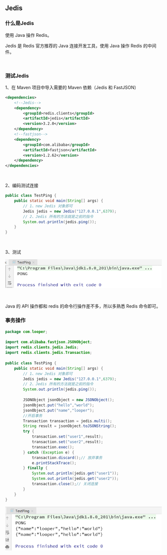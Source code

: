 ## Jedis

### 什么是Jedis

使用 Java 操作 Redis。

Jedis 是 Redis 官方推荐的 Java 连接开发工具，使用 Java 操作 Redis 的中间件。

<br>

### 测试Jedis

1、在 Maven 项目中导入需要的 Maven 依赖（Jedis 和 FastJSON）

~~~xml
<dependencies>
  	<!--Jedis-->
    <dependency>
        <groupId>redis.clients</groupId>
        <artifactId>jedis</artifactId>
        <version>3.2.0</version>
    </dependency>
    <!--fastjson-->
    <dependency>
        <groupId>com.alibaba</groupId>
        <artifactId>fastjson</artifactId>
        <version>1.2.62</version>
    </dependency>
</dependencies>
~~~

<br>

2、编码测试连接

~~~java
public class TestPing {
    public static void main(String[] args) {
        // 1、new Jedis 对象即可
        Jedis jedis = new Jedis("127.0.0.1",6379);
        // 2、Jedis 所有的方法就是之前的指令
        System.out.println(jedis.ping());
    }
}
~~~

<br>

3、测试

![looper_2020-10-06_20-24-23测试Java连接.png](image/looper_2020-10-06_20-24-23测试Java连接.png)

<br>

Java 的 API 操作都和 redis 的命令行操作差不多，所以多熟悉 Redis 命令即可。



### 事务操作

~~~java
package com.looper;

import com.alibaba.fastjson.JSONObject;
import redis.clients.jedis.Jedis;
import redis.clients.jedis.Transaction;

public class TestPing {
    public static void main(String[] args) {
        // 1、new Jedis 对象即可
        Jedis jedis = new Jedis("127.0.0.1",6379);
        // 2、Jedis 所有的方法就是之前的指令
        System.out.println(jedis.ping());

        JSONObject jsonObject = new JSONObject();
        jsonObject.put("hello","world");
        jsonObject.put("name","looper");
        //开启事务
        Transaction transaction = jedis.multi();
        String result = jsonObject.toJSONString();
        try {
            transaction.set("user1",result);
            transaction.set("user2",result);
            transaction.exec();
        } catch (Exception e) {
            transaction.discard();// 放弃事务
            e.printStackTrace();
        } finally {
            System.out.println(jedis.get("user1"));
            System.out.println(jedis.get("user2"));
            transaction.close();// 关闭连接
        }
    }
}
~~~

![looper_2020-10-06_20-36-31事务.png](image/looper_2020-10-06_20-36-31事务.png)

